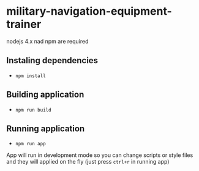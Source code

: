 # military-navigation-equipment-trainer

nodejs 4.x nad npm are required

## Instaling dependencies
* `npm install`
 
## Building application
* `npm run build`

## Running application
* `npm run app`

App will run in development mode so you can change scripts or style files and they will applied on the fly (just press `ctrl+r` in running app) 
